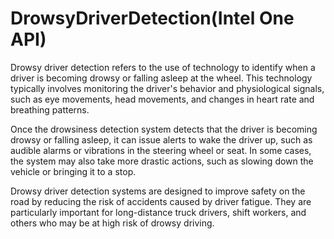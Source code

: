 # DrowsyDriverDetection(Intel One API)

Drowsy driver detection refers to the use of technology to identify when a driver is becoming drowsy or falling asleep at the wheel. This technology typically involves monitoring the driver's behavior and physiological signals, such as eye movements, head movements, and changes in heart rate and breathing patterns.


Once the drowsiness detection system detects that the driver is becoming drowsy or falling asleep, it can issue alerts to wake the driver up, such as audible alarms or vibrations in the steering wheel or seat. In some cases, the system may also take more drastic actions, such as slowing down the vehicle or bringing it to a stop.


Drowsy driver detection systems are designed to improve safety on the road by reducing the risk of accidents caused by driver fatigue. They are particularly important for long-distance truck drivers, shift workers, and others who may be at high risk of drowsy driving.

